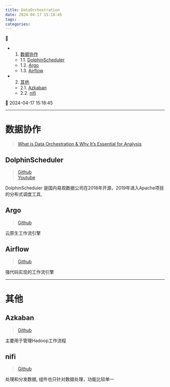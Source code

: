 ```yaml
---
title: DataOrchestration
date: 2024-04-17 15:18:45
tags: 
categories: 
---
```



💠

- 1. [数据协作](#数据协作)
    - 1.1. [DolphinScheduler](#dolphinscheduler)
    - 1.2. [Argo](#argo)
    - 1.3. [Airflow](#airflow)
- 2. [其他](#其他)
    - 2.1. [Azkaban](#azkaban)
    - 2.2. [nifi](#nifi)

💠 2024-04-17 15:18:45
****************************************
# 数据协作
> [What is Data Orchestration & Why It’s Essential for Analysis](https://segment.com/resources/data-strategy/what-is-data-orchestration/)

## DolphinScheduler
> [Github](https://github.com/apache/dolphinscheduler)  
> [Youtube](https://www.youtube.com/@apachedolphinscheduler)  

DolphinScheduler 是国内易观数据公司在2018年开源，2019年进入Apache项目的分布式调度工具,

## Argo
> [Github](https://github.com/argoproj/argo-workflows)

云原生工作流引擎

## Airflow
> [Github](https://github.com/apache/airflow)  

强代码实现的工作流引擎

************************

# 其他
## Azkaban
> [Github](https://github.com/azkaban/azkaban)  

主要用于管理Hadoop工作流程

## nifi
> [Github](https://github.com/apache/nifi)  

处理和分发数据, 组件也只针对数据处理，功能比较单一
